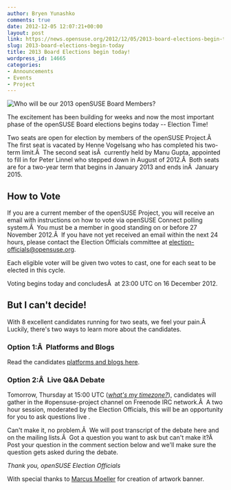 ```yaml
---
author: Bryen Yunashko
comments: true
date: 2012-12-05 12:07:21+00:00
layout: post
link: https://news.opensuse.org/2012/12/05/2013-board-elections-begin-today/
slug: 2013-board-elections-begin-today
title: 2013 Board Elections begin today!
wordpress_id: 14665
categories:
- Announcements
- Events
- Project
---
```


![Who will be our 2013 openSUSE Board Members?](//news.opensuse.org/wp-content/uploads/2012/12/next-candidates.png)

The excitement has been building for weeks and now the most important phase of the openSUSE Board elections begins today -- Election Time!

Two seats are open for election by members of the openSUSE Project.Â  The first seat is vacated by Henne Vogelsang who has completed his two-term limit.Â  The second seat isÂ  currently held by Manu Gupta, appointed to fill in for Peter Linnel who stepped down in August of 2012.Â  Both seats are for a two-year term that begins in January 2013 and ends inÂ  January 2015.


## How to Vote


If you are a current member of the openSUSE Project, you will receive an email with instructions on how to vote via openSUSE Connect polling system.Â  You must be a member in good standing on or before 27 November 2012.Â  If you have not yet received an email within the next 24 hours, please contact the Election Officials committee at election-officials@opensuse.org.

Each eligible voter will be given two votes to cast, one for each seat to be elected in this cycle.

Voting begins today and concludesÂ  at 23:00 UTC on 16 December 2012.


## But I can't decide!


With 8 excellent candidates running for two seats, we feel your pain.Â  Luckily, there's two ways to learn more about the candidates.


### Option 1:Â  Platforms and Blogs


Read the candidates [platforms and blogs here](https://en.opensuse.org/openSUSE:Board_election#Candidates).


### Option 2:Â  Live Q&A Debate


Tomorrow, Thursday at 15:00 UTC ([_what's my timezone?_](http://www.worldtimeserver.com/convert_time_in_UTC.aspx)), candidates will gather in the #opensuse-project channel on Freenode IRC network.Â  A two hour session, moderated by the Election Officials, this will be an opportunity for you to ask questions live .

Can't make it, no problem.Â  We will post transcript of the debate here and on the mailing lists.Â  Got a question you want to ask but can't make it?Â  Post your question in the comment section below and we'll make sure the question gets asked during the debate.

_Thank you,
openSUSE Election Officials_

With special thanks to [Marcus Moeller](http://www.marcusmoeller.ch/) for creation of artwork banner.
